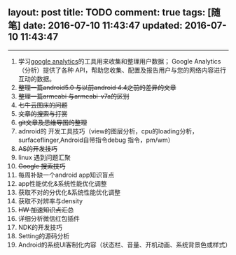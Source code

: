layout: post
title: TODO
comment: true
tags: [随笔]
date: 2016-07-10 11:43:47
updated: 2016-07-10 11:43:47
---

------


1. 学习[google analytics](https://developers.google.com/analytics/devguides/platform/?hl=zh-CN)的工具用来收集和整理用户数据；
Google Analytics（分析）提供了各种 API，帮助您收集、配置及报告用户与您的网络内容进行互动的数据。
2. ~~整理一篇android5.0 与以前android 4.4之前的差异的文章~~
3. ~~整理一篇armeabi 与armeabi-v7a的区别~~
4. ~~七牛云图床的问题~~
5. ~~文章的搜索与打赏~~
6. ~~git文章及思维导图的整理~~
7. adnroid的 开发工具技巧（view的图层分析，cpu的loading分析，surfaceflinger,Android自带指令debug 指令，pm/wm）
8. ~~AS的开发技巧~~
9. linux 遇到问题汇聚
10. ~~Google 搜索技巧~~
11. 每周补缺一个android app知识盲点
12. app性能优化&系统性能优化调整
13. 获取不对的分优化&系统性能优化调整
13. 获取不对辨率与density
14. ~~HW 加速知识点汇总~~
15. 详细分析微信红包插件
16. NDK的开发技巧
17. Setting的源码分析
18. Android的系统UI客制化内容（状态栏、音量、开机动画、系统背景色或样式）
<!-- more -->
